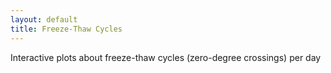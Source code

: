 ```yaml
---
layout: default
title: Freeze-Thaw Cycles
---
```


Interactive plots about freeze-thaw cycles (zero-degree crossings) per day
